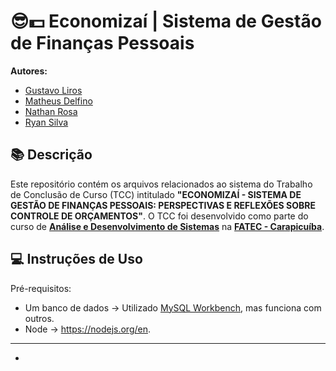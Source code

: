 
# 😎💵 Economizaí | Sistema de Gestão de Finanças Pessoais 

**Autores:**
- [Gustavo Liros](https://github.com/GustavoLiros)
- [Matheus Delfino]()
- [Nathan Rosa](https://github.com/nathanferr)
- [Ryan Silva](https://github.com/ryan-aquino)


## 📚 Descrição
Este repositório contém os arquivos relacionados ao sistema do Trabalho de Conclusão de Curso (TCC) intitulado **"ECONOMIZAÍ - SISTEMA DE GESTÃO DE FINANÇAS PESSOAIS: PERSPECTIVAS E REFLEXÕES SOBRE CONTROLE DE ORÇAMENTOS"**. O TCC foi desenvolvido como parte do curso de **[Análise e Desenvolvimento de Sistemas](http://www.fateccarapicuiba.edu.br/analise-e-desenvolvimento-de-sistemas/)** na **[FATEC - Carapicuíba](http://www.fateccarapicuiba.edu.br)**.

## 💻 Instruções de Uso

Pré-requisitos:
* Um banco de dados -> Utilizado [MySQL Workbench](https://www.mysql.com/products/workbench/), mas funciona com outros.
* Node -> https://nodejs.org/en.
---

* 